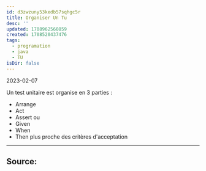 ```yaml
---
id: d3zwzuny53kedb57sqhgc5r
title: Organiser Un Tu
desc: ''
updated: 1708962560859
created: 1708520437476
tags:
  - programation
  - java
  - TU
isDir: false
---
```

2023-02-07

Un test unitaire est organise en 3 parties :
-   Arrange
-   Act
-   Assert
ou 
-   Given
-   When
-   Then
plus proche des critères d'acceptation

---

Source:
- 
